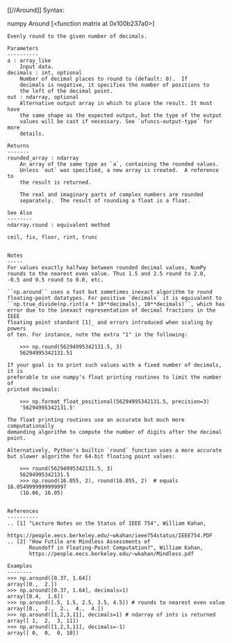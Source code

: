 [[//Around]]
Syntax:

  numpy Around [<function matrix at 0x100b237a0>]


    Evenly round to the given number of decimals.

    Parameters
    ----------
    a : array_like
        Input data.
    decimals : int, optional
        Number of decimal places to round to (default: 0).  If
        decimals is negative, it specifies the number of positions to
        the left of the decimal point.
    out : ndarray, optional
        Alternative output array in which to place the result. It must have
        the same shape as the expected output, but the type of the output
        values will be cast if necessary. See `ufuncs-output-type` for more
        details.

    Returns
    -------
    rounded_array : ndarray
        An array of the same type as `a`, containing the rounded values.
        Unless `out` was specified, a new array is created.  A reference to
        the result is returned.

        The real and imaginary parts of complex numbers are rounded
        separately.  The result of rounding a float is a float.

    See Also
    --------
    ndarray.round : equivalent method

    ceil, fix, floor, rint, trunc


    Notes
    -----
    For values exactly halfway between rounded decimal values, NumPy
    rounds to the nearest even value. Thus 1.5 and 2.5 round to 2.0,
    -0.5 and 0.5 round to 0.0, etc.

    ``np.around`` uses a fast but sometimes inexact algorithm to round
    floating-point datatypes. For positive `decimals` it is equivalent to
    ``np.true_divide(np.rint(a * 10**decimals), 10**decimals)``, which has
    error due to the inexact representation of decimal fractions in the IEEE
    floating point standard [1]_ and errors introduced when scaling by powers
    of ten. For instance, note the extra "1" in the following:

        >>> np.round(56294995342131.5, 3)
        56294995342131.51

    If your goal is to print such values with a fixed number of decimals, it is
    preferable to use numpy's float printing routines to limit the number of
    printed decimals:

        >>> np.format_float_positional(56294995342131.5, precision=3)
        '56294995342131.5'

    The float printing routines use an accurate but much more computationally
    demanding algorithm to compute the number of digits after the decimal
    point.

    Alternatively, Python's builtin `round` function uses a more accurate
    but slower algorithm for 64-bit floating point values:

        >>> round(56294995342131.5, 3)
        56294995342131.5
        >>> np.round(16.055, 2), round(16.055, 2)  # equals 16.0549999999999997
        (16.06, 16.05)


    References
    ----------
    .. [1] "Lecture Notes on the Status of IEEE 754", William Kahan,
           https://people.eecs.berkeley.edu/~wkahan/ieee754status/IEEE754.PDF
    .. [2] "How Futile are Mindless Assessments of
           Roundoff in Floating-Point Computation?", William Kahan,
           https://people.eecs.berkeley.edu/~wkahan/Mindless.pdf

    Examples
    --------
    >>> np.around([0.37, 1.64])
    array([0.,  2.])
    >>> np.around([0.37, 1.64], decimals=1)
    array([0.4,  1.6])
    >>> np.around([.5, 1.5, 2.5, 3.5, 4.5]) # rounds to nearest even value
    array([0.,  2.,  2.,  4.,  4.])
    >>> np.around([1,2,3,11], decimals=1) # ndarray of ints is returned
    array([ 1,  2,  3, 11])
    >>> np.around([1,2,3,11], decimals=-1)
    array([ 0,  0,  0, 10])

    